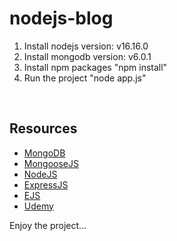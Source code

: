 # nodejs-blog

<ol>
  <li>Install nodejs version: v16.16.0</li>
  <li>Install mongodb version: v6.0.1
</li>
  <li>Install npm packages "npm install"</li>
  <li>Run the project "node app.js"</li>
</ol>
<br>

## Resources

- [MongoDB](https://www.mongodb.com/)
- [MongooseJS](https://mongoosejs.com/)
- [NodeJS](https://nodejs.org/)
- [ExpressJS](https://expressjs.com/)
- [EJS](https://ejs.co/)
- [Udemy](https://www.udemy.com/course/the-complete-web-development-bootcamp/)

Enjoy the project...
